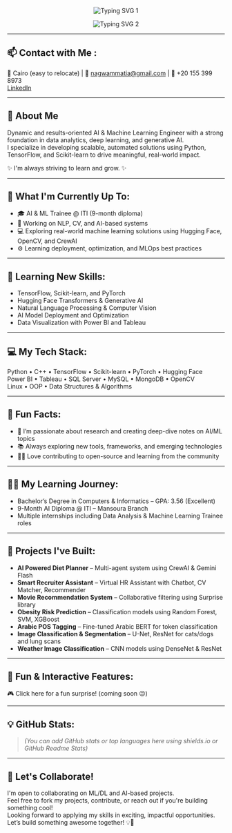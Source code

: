 <p align="center">
  <img src="https://readme-typing-svg.demolab.com?font=Fira+Code&size=24&duration=2000&pause=1000&color=A020F0&center=true&vCenter=true&width=700&lines=Hey+there%2C+I'm+Nagwa+Mohamed+M.+Attia+%F0%9F%91%8B" alt="Typing SVG 1" />
</p>

<p align="center">
  <img src="https://readme-typing-svg.demolab.com?font=Fira+Code&size=22&duration=2000&pause=1000&color=000000&center=true&vCenter=true&width=700&lines=Junior+AI+%26+Machine+Learning+Engineer+%F0%9F%92%BB%F0%9F%A4%96" alt="Typing SVG 2" />
</p>

---
## 📫 Contact with Me :

📍 Cairo (easy to relocate) | 📩  nagwammatia@gmail.com | 📱 +20 155 399 8973  
[LinkedIn](https://www.linkedin.com/in/nagwa-mohamed-b81453216)

---
## 🧠 About Me

Dynamic and results-oriented AI & Machine Learning Engineer with a strong foundation in data analytics, deep learning, and generative AI.  
I specialize in developing scalable, automated solutions using Python, TensorFlow, and Scikit-learn to drive meaningful, real-world impact.

✨ I'm always striving to learn and grow. ✨

---

## 🚀 What I'm Currently Up To:

- 🎓 AI & ML Trainee @ ITI (9-month diploma)  
- 🧠 Working on NLP, CV, and AI-based systems  
- 💻 Exploring real-world machine learning solutions using Hugging Face, OpenCV, and CrewAI  
- ⚙️ Learning deployment, optimization, and MLOps best practices  

---

## 🌱 Learning New Skills:

- TensorFlow, Scikit-learn, and PyTorch  
- Hugging Face Transformers & Generative AI  
- Natural Language Processing & Computer Vision  
- AI Model Deployment and Optimization  
- Data Visualization with Power BI and Tableau  

---

## 💻 My Tech Stack:

Python • C++ • TensorFlow • Scikit-learn • PyTorch • Hugging Face  
Power BI • Tableau • SQL Server • MySQL • MongoDB • OpenCV  
Linux • OOP • Data Structures & Algorithms

---

## 💬 Fun Facts:

- 🔬 I’m passionate about research and creating deep-dive notes on AI/ML topics  
- 📚 Always exploring new tools, frameworks, and emerging technologies  
- 🧑‍🏫 Love contributing to open-source and learning from the community  

---

## 🧑‍💻 My Learning Journey:

- Bachelor’s Degree in Computers & Informatics – GPA: 3.56 (Excellent)  
- 9-Month AI Diploma @ ITI – Mansoura Branch  
- Multiple internships including Data Analysis & Machine Learning Trainee roles  

---

## 💼 Projects I've Built:

- **AI Powered Diet Planner** – Multi-agent system using CrewAI & Gemini Flash  
- **Smart Recruiter Assistant** – Virtual HR Assistant with Chatbot, CV Matcher, Recommender  
- **Movie Recommendation System** – Collaborative filtering using Surprise library  
- **Obesity Risk Prediction** – Classification models using Random Forest, SVM, XGBoost  
- **Arabic POS Tagging** – Fine-tuned Arabic BERT for token classification  
- **Image Classification & Segmentation** – U-Net, ResNet for cats/dogs and lung scans  
- **Weather Image Classification** – CNN models using DenseNet & ResNet

---

## 🎉 Fun & Interactive Features:

🎮 Click here for a fun surprise! (coming soon 😉)

---

## 💡 GitHub Stats:

> _(You can add GitHub stats or top languages here using shields.io or GitHub Readme Stats)_

---

## 🚀 Let's Collaborate!

I'm open to collaborating on ML/DL and AI-based projects.  
Feel free to fork my projects, contribute, or reach out if you're building something cool!  
Looking forward to applying my skills in exciting, impactful opportunities.  
Let’s build something awesome together! 💡🚀
